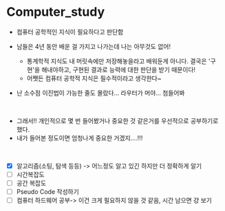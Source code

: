 # Computer_study



* 컴퓨터 공학적인 지식이 필요하다고 판단함
* 남들은 4년 동안 배운 걸 가지고 나가는데 나는 아무것도 없어! 
  - 통계학적 지식도 내 머릿속에만 저장해놓을라고 배워둔게 아니다. 결국은 '구현'을 해내야하고, 구현된 결과로 능력에 대한 판단을 받기 때문이다! 
  - 어쨋든 컴퓨터 공학적 지식은 필수적이라고 생각한다~
  
* 난 소수점 이진법이 가능한 줄도 몰랐다... 라우터가 머야... 첨들어봐

</br>

* 그래서!! 개인적으로 몇 번 들어봤거나 중요한 것 같은거를 우선적으로 공부하기로 했다.
* 내가 들어본 정도이면 엄청나게 중요한 거겠지....!!!

</br>

- [x] 알고리즘(소팅, 탐색 등등) -> 어느정도 알고 있긴 하지만 더 정확하게 알기
- [ ] 시간복잡도
- [ ] 공간 복잡도
- [ ] Pseudo Code 작성하기
- [ ] 컴퓨터 하드웨어 공부-> 이건 크게 필요하지 않을 것 같음, 시간 남으면 걍 보기
